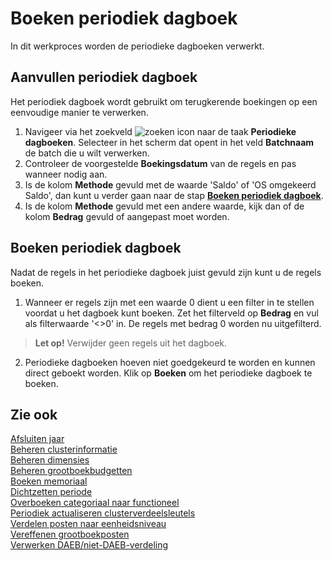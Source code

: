 # Boeken periodiek dagboek

In dit werkproces worden de periodieke dagboeken verwerkt.

## Aanvullen periodiek dagboek

Het periodiek dagboek wordt gebruikt om terugkerende boekingen op een eenvoudige manier te verwerken. 

1. Navigeer via het zoekveld ![zoeken icon](/assets/images/zoeken.png "zoeken icon") naar de taak **Periodieke dagboeken**. Selecteer in het scherm dat opent in het veld **Batchnaam** de batch die u wilt verwerken. 
2. Controleer de voorgestelde **Boekingsdatum** van de regels en pas wanneer nodig aan. 
3. Is de kolom **Methode** gevuld met de waarde 'Saldo' of 'OS omgekeerd Saldo', dan kunt u verder gaan naar de stap **[Boeken periodiek dagboek](#boeken-periodiek-dagboek)**.
4. Is de kolom **Methode** gevuld met een andere waarde, kijk dan of de kolom **Bedrag** gevuld of aangepast moet worden. 

## Boeken periodiek dagboek

Nadat de regels in het periodieke dagboek juist gevuld zijn kunt u de regels boeken. 

1. Wanneer er regels zijn met een waarde 0 dient u een filter in te stellen voordat u het dagboek kunt boeken. Zet het filterveld op **Bedrag** en vul als filterwaarde '<>0' in. De regels met bedrag 0 worden nu uitgefilterd. 

> **Let op!** Verwijder geen regels uit het dagboek. 

2. Periodieke dagboeken hoeven niet goedgekeurd te worden en kunnen direct geboekt worden. Klik op **Boeken** om het periodieke dagboek te boeken. 

## Zie ook

[Afsluiten jaar](../afsluiten-jaar/)  
[Beheren clusterinformatie](../beheren-clusterinformatie/)  
[Beheren dimensies](../beheren-dimensies/)  
[Beheren grootboekbudgetten](../beheren-grootboekbudgetten/)  
[Boeken memoriaal](../boeken-memoriaal/)  
[Dichtzetten periode](../dichtzetten-periode/)  
[Overboeken categoriaal naar functioneel](../overboeken-categoriaal-naar-functioneel/)  
[Periodiek actualiseren clusterverdeelsleutels](../periodiek-actualiseren-clusterverdeelsleutels/)  
[Verdelen posten naar eenheidsniveau](../verdelen-posten-naar-eenheidsniveau/)  
[Vereffenen grootboekposten](../vereffenen-grootboekposten/)  
[Verwerken DAEB/niet-DAEB-verdeling](../verwerken-daeb-niet-daeb-verdeling/)  
